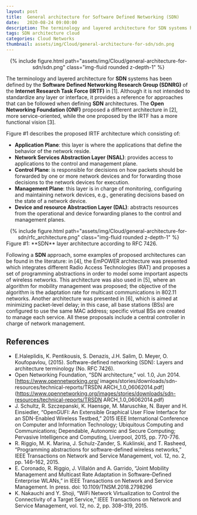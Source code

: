 ```yaml
---
layout: post
title:  General architecture for Software Defined Networking (SDN)
date:   2020-08-24 09:00:00
description: The terminology and layered architecture for SDN systems has been defined by the Software Defined Networking Research Group (SDNRG) of the Internet Research Task Force (IRTF) in [1]. Although it is not intended to standardize any layer or interface, it provides a reference for approaches that can be followed when defining SDN architectures.
tags: SDN architecture cloud
categories: Cloud Networks
thumbnail: assets/img/Cloud/general-architecture-for-sdn/sdn.png
---
```


<div class="row mt-3" style="text-align: center">
    <div class="col-sm mt-3 mt-md-0">
        {% include figure.html path="assets/img/Cloud/general-architecture-for-sdn/sdn.png" class="img-fluid rounded z-depth-1" %}
    </div>
</div>

The terminology and layered architecture for **SDN** systems has been defined by the **Software Defined Networking Research Group (SDNRG)** of the **Internet Research Task Force (IRTF)** in [1]. Although it is not intended to standardize any layer or interface, it provides a reference for approaches that can be followed when defining **SDN** architectures. The **Open Networking Foundation (ONF)** proposed a different architecture in [2], more service-oriented, while the one proposed by the IRTF has a more functional vision [3].

Figure #1 describes the proposed IRTF architecture which consisting of:

- **Application Plane**: this layer is where the applications that define the behavior of the network reside.
- **Network Services Abstraction Layer (NSAL)**: provides access to applications to the control and management plane.
- **Control Plane**: is responsible for decisions on how packets should be forwarded by one or more network devices and for forwarding those decisions to the network devices for execution.
- **Management Plane**: this layer is in charge of monitoring, configuring and maintaining network devices, e.g., generating decisions based on the state of a network device.
- **Device and resource Abstraction Layer (DAL)**: abstracts resources from the operational and device forwarding planes to the control and management planes.

<div class="row mt-3" style="text-align: center">
    <div class="col-sm mt-3 mt-md-0">
        {% include figure.html path="assets/img/Cloud/general-architecture-for-sdn/rfc_architecture.png" class="img-fluid rounded z-depth-1" %}
    </div>
</div>
<div class="caption">
    Figure #1: **SDN** layer architecture according to RFC 7426.
</div>

Following a **SDN** approach, some examples of proposed architectures can be found in the literature: in [4], the EmPOWER architecture was presented which integrates different Radio Access Technologies (RAT) and proposes a set of programming abstractions in order to model some important aspects of wireless networks. This architecture was also used in [5], where an algorithm for mobility management was proposed; the objective of the algorithm is the adaptation rate for multicast communications in 802.11 networks. Another architecture was presented in [6], which is aimed at minimizing packet-level delay; in this case, all base stations (BSs) are configured to use the same MAC address; specific virtual BSs are created to manage each service. All these proposals include a central controller in charge of network management.

## References

- E.Haleplidis, K. Pentikousis, S. Denazis, J.H. Salim, D. Meyer, O. Koufopavlou, (2015). Software-defined networking (SDN): Layers and architecture terminology (No. RFC 7426).
- Open Networking Foundation, “SDN architecture,” vol. 1.0, Jun 2014. [https://www.opennetworking.org/ images/stories/downloads/sdn-resources/technical-reports/TRSDN ARCH_1.0_06062014.pdf](https://www.opennetworking.org/images/stories/downloads/sdn-resources/technical-reports/TRSDN ARCH_1.0_06062014.pdf)
- J. Schultz, R. Szczepanski, K. Haensge, M. Maruschke, N. Bayer and H. Einsiedler, “OpenGUFI: An Extensible Graphical User Flow Interface for an SDN-Enabled Wireless Testbed,” 2015 IEEE International Conference on Computer and Information Technology; Ubiquitous Computing and Communications; Dependable, Autonomic and Secure Computing; Pervasive Intelligence and Computing, Liverpool, 2015, pp. 770-776.
- R. Riggio, M. K. Marina, J. Schulz-Zander, S. Kuklinski, and T. Rasheed, “Programming abstractions for software-defined wireless networks,” IEEE Transactions on Network and Service Management, vol. 12, no. 2, pp. 146–162, 2015.
- E. Coronado, R. Riggio, J. Villalón and A. Garrido, “Joint Mobility Management and Multicast Rate Adaptation in Software–Defined Enterprise WLANs,” in IEEE Transactions on Network and Service Management. In press. doi: 10.1109/TNSM.2018.2798296
- K. Nakauchi and Y. Shoji, “WiFi Network Virtualization to Control the Connectivity of a Target Service,” IEEE Transactions on Network and Service Management, vol. 12, no. 2, pp. 308–319, 2015.
